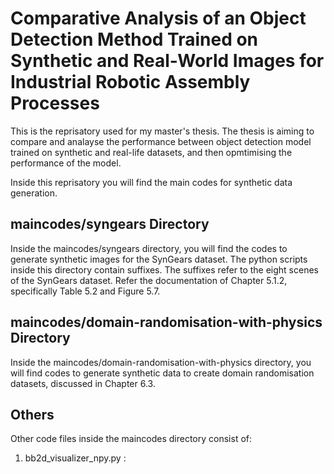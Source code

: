 # Comparative Analysis of an Object Detection Method Trained on Synthetic and Real-World Images for Industrial Robotic Assembly Processes

This is the reprisatory used for my master's thesis. The thesis is aiming to compare and analayse the performance between object detection model trained on synthetic and real-life datasets, and then opmtimising the performance of the model.

Inside this reprisatory you will find the main codes for synthetic data generation.

## maincodes/syngears Directory

Inside the maincodes/syngears directory, you will find the codes to generate synthetic images for the SynGears dataset. The python scripts inside this directory contain suffixes. The suffixes refer to the eight scenes of the SynGears dataset. Refer the documentation of Chapter 5.1.2, specifically Table 5.2 and Figure 5.7.

## maincodes/domain-randomisation-with-physics Directory

Inside the maincodes/domain-randomisation-with-physics directory, you will find codes to generate synthetic data to create domain randomisation datasets, discussed in Chapter 6.3.

## Others
Other code files inside the maincodes directory consist of:

1) bb2d_visualizer_npy.py : 

